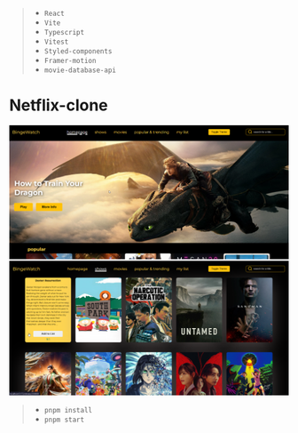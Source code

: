 > - `React`
> - `Vite`
> - `Typescript`
> - `Vitest`
> - `Styled-components`
> - `Framer-motion`
> - `movie-database-api`

# Netflix-clone

![alt text](image.png)
![alt text](image-1.png)

> - `pnpm install`
> - `pnpm start`
